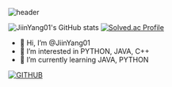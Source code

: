 ![header](https://capsule-render.vercel.app/api?type=waving&color=timeGradient&text=Welcome%20to%20JiinYang01%20GitHub%20👋&animation=twinkling&fontSize=20&fontAlignY=20&fontAlign=70&height=250)


![JiinYang01's GitHub stats](https://github-readme-stats.vercel.app/api?username=JiinYang01&show_icons=true&theme=radical)
[![Solved.ac Profile](http://mazassumnida.wtf/api/v2/generate_badge?boj=wldls1203)](https://solved.ac/wldls1203/)

- 👋 Hi, I’m @JiinYang01
- 👀 I’m interested in PYTHON, JAVA, C++
- 🌱 I’m currently learning JAVA, PYTHON


[![GITHUB](https://hits.seeyoufarm.com/api/count/incr/badge.svg?url=https%3A%2F%2Fgithub.com%2FJiinYang01&count_bg=%23F29494&title_bg=%232F2E2E&icon=github.svg&icon_color=%23FFFFFF&title=GITHUB&edge_flat=false)](https://github.com/JiinYang01)

<!---
JiinYang01/JiinYang01 is a ✨ special ✨ repository because its `README.md` (this file) appears on your GitHub profile.
You can click the Preview link to take a look at your changes.
--->
